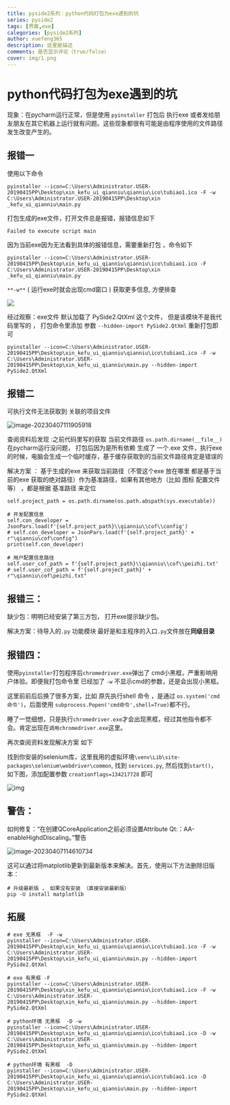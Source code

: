```yaml
---
title: pyside2系列：python代码打包为exe遇到的坑
series: pyside2
tags: [界面,exe]
calegories: [pyside2系列]
author: xuefeng365
description: 这里是描述
comments: 是否显示评论（true/false）
cover: img/1.png
---
```

# python代码打包为exe遇到的坑

现象：在pycharm运行正常，但是使用 `pyinstaller`  打包后 执行exe 或者发给朋友朋友在其它机器上运行就有问题。这些现象都很有可能是由程序使用的文件路径发生改变产生的。



## 报错一

使用以下命令

```
pyinstaller --icon=C:\Users\Administrator.USER-20190415PP\Desktop\xin_kefu_ui_qianniu\qianniu\ico\tubiao1.ico -F -w C:\Users\Administrator.USER-20190415PP\Desktop\xin
_kefu_ui_qianniu\main.py
```

打包生成的exe文件，打开文件总是报错，报错信息如下

```
Failed to execute script main
```



因为当前exe因为无法看到具体的报错信息，需要重新打包 ，命令如下

```
pyinstaller --icon=C:\Users\Administrator.USER-20190415PP\Desktop\xin_kefu_ui_qianniu\qianniu\ico\tubiao1.ico -F C:\Users\Administrator.USER-20190415PP\Desktop\xin
_kefu_ui_qianniu\main.py
```



`**-w**` ( 运行exe时就会出现cmd窗口 ) 获取更多信息, 方便排查

![](http://biji.51automate.cn/blogs/img/20230407111114.png)

经过观察：exe文件 默认加载了 PySide2.QtXml 这个文件， 但是该模块不是我代码里写的 ， 打包命令里添加 参数 `--hidden-import PySide2.QtXml` 重新打包即可

```
pyinstaller --icon=C:\Users\Administrator.USER-20190415PP\Desktop\xin_kefu_ui_qianniu\qianniu\ico\tubiao1.ico -F -w C:\Users\Administrator.USER-20190415PP\Desktop\xin_kefu_ui_qianniu\main.py --hidden-import PySide2.QtXml
```



## 报错二

可执行文件无法获取到 关联的项目文件

![image-20230407111905918](http://biji.51automate.cn/blogs/img/image-20230407111905918.png)



查阅资料后发现 :之前代码里写的获取 当前文件路径 `os.path.dirname(__file__) `在pycharm运行没问题， 打包后因为是所有依赖 生成了 一个.exe 文件，执行exe的时候，电脑会生成一个临时缓存，基于缓存获取到的当前文件路径肯定是错误的



解决方案 ： 基于生成的exe 来获取当前路径（不管这个exe 放在哪里 都是基于当前的exe 获取的绝对路径）作为基准路径，如果有其他地方（比如 图标 配置文件等） ，都是根据 基准路径 来定位

```
self.project_path = os.path.dirname(os.path.abspath(sys.executable))

# 开发配置信息
self.con_developer = JsonPars.load(f'{self.project_path}\\qianniu\\cof\\config')
# self.con_developer = JsonPars.load(f'{self.project_path}' + r"\qianniu\cof\config")
print(self.con_developer)

# 用户配置信息路径
self.user_cof_path = f'{self.project_path}\\qianniu\\cof\\peizhi.txt'
# self.user_cof_path = f'{self.project_path}' + r"\qianniu\cof\peizhi.txt"
```



## 报错三：

缺少包：明明已经安装了第三方包， 打开exe提示缺少包。

解决方案：待导入的`.py` 功能模块 最好是和主程序的入口`.py`文件放在**同级目录**



## 报错四：

使用`pyinstaller`打包程序后`chromedriver.exe`弹出了 cmd小黑框，严重影响用户体验。即便我打包命令里 已经加了 `-w` 不显示cmd的参数，还是会出现小黑框。

这里前前后后换了很多方案，比如 原先执行shell 命令 ，是通过 `os.system('cmd命令')`，后面使用 `subprocess.Popen('cmd命令',shell=True)`都不行。

睡了一觉细想，只是执行`chromedriver.exe`才会出现黑框，经过其他指令都不会。肯定出现在`调用chromedriver.exe`这里。

再次查阅资料发现解决方案 如下

找到你安装的selenium库，这里我用的虚拟环境`\venv\Lib\site-packages\selenium\webdriver\common`, 找到 `services.py`, 然后找到`start()`，如下图，添加配置参数 `creationflags=134217728` 即可

![img](http://biji.51automate.cn/blogs/img/20230407102602.png)



## 警告：

如何修复：“在创建QCoreApplication之前必须设置Attribute Qt:：AA-enableHighdDiscaling。”警告

![image-20230407114610734](http://biji.51automate.cn/blogs/img/image-20230407114610734.png)



这可以通过将matplotlib更新到最新版本来解决。首先，使用以下方法删除旧版本：

```
# 升级最新版 ， 如果没有安装 （直接安装最新版）
pip -U install matplotlib
```



## 拓展

```
# exe 无黑框  -F -w
pyinstaller --icon=C:\Users\Administrator.USER-20190415PP\Desktop\xin_kefu_ui_qianniu\qianniu\ico\tubiao1.ico -F -w C:\Users\Administrator.USER-20190415PP\Desktop\xin_kefu_ui_qianniu\main.py --hidden-import PySide2.QtXml

# exe 有黑框 -F
pyinstaller --icon=C:\Users\Administrator.USER-20190415PP\Desktop\xin_kefu_ui_qianniu\qianniu\ico\tubiao1.ico -F -w C:\Users\Administrator.USER-20190415PP\Desktop\xin_kefu_ui_qianniu\main.py --hidden-import PySide2.QtXml

# python环境 无黑框  -D -w
pyinstaller --icon=C:\Users\Administrator.USER-20190415PP\Desktop\xin_kefu_ui_qianniu\qianniu\ico\tubiao1.ico -D -w C:\Users\Administrator.USER-20190415PP\Desktop\xin_kefu_ui_qianniu\main.py --hidden-import PySide2.QtXml

# python环境 有黑框  -D
pyinstaller --icon=C:\Users\Administrator.USER-20190415PP\Desktop\xin_kefu_ui_qianniu\qianniu\ico\tubiao1.ico -D C:\Users\Administrator.USER-20190415PP\Desktop\xin_kefu_ui_qianniu\main.py --hidden-import PySide2.QtXml
```

